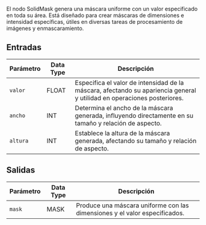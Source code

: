 
El nodo SolidMask genera una máscara uniforme con un valor especificado en toda su área. Está diseñado para crear máscaras de dimensiones e intensidad específicas, útiles en diversas tareas de procesamiento de imágenes y enmascaramiento.

## Entradas

| Parámetro | Data Type | Descripción |
|-----------|-------------|-------------|
| `valor`   | FLOAT       | Especifica el valor de intensidad de la máscara, afectando su apariencia general y utilidad en operaciones posteriores. |
| `ancho`   | INT         | Determina el ancho de la máscara generada, influyendo directamente en su tamaño y relación de aspecto. |
| `altura`  | INT         | Establece la altura de la máscara generada, afectando su tamaño y relación de aspecto. |

## Salidas

| Parámetro | Data Type | Descripción |
|-----------|-------------|-------------|
| `mask`    | MASK        | Produce una máscara uniforme con las dimensiones y el valor especificados. |
